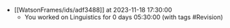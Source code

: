 
- [[WatsonFrames/ids/adf3488]] at 2023-11-18 17:30:00
  - You worked on Linguistics for 0 days 05:30:00 (with tags #Revision) 
